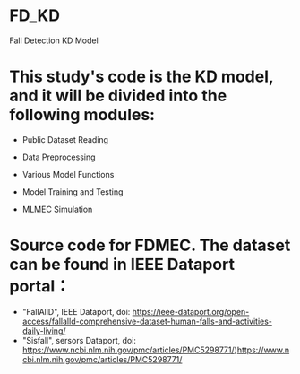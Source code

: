 # FD_KD
Fall Detection KD Model
#  This study's code is the KD model, and it will be divided into the following modules:

  * Public Dataset Reading

  * Data Preprocessing

  * Various Model Functions

  * Model Training and Testing

  * MLMEC Simulation


#  Source code for FDMEC. The dataset can be found in IEEE Dataport portal：
 * "FallAllD", IEEE Dataport, doi: https://ieee-dataport.org/open-access/fallalld-comprehensive-dataset-human-falls-and-activities-daily-living/
 * "Sisfall", sersors Dataport, doi: https://www.ncbi.nlm.nih.gov/pmc/articles/PMC5298771/)https://www.ncbi.nlm.nih.gov/pmc/articles/PMC5298771/
